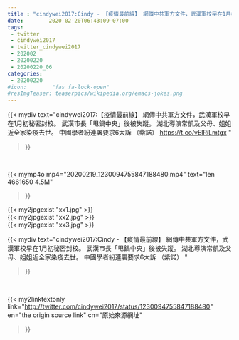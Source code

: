 ```yaml
---
title : "cindywei2017:Cindy - 【疫情最前線】 網傳中共軍方文件，武漢軍校早在1月初秘密封校。 武漢市長「甩鍋中央」後被失蹤。 湖北導演常凱及父母、姐姐近全家染疫去世。 中國學者紛連署要求6大訴 （紫諾） "
date:        2020-02-20T06:43:09-07:00
tags:
 - twitter
 - cindywei2017
 - twitter_cindywei2017
 - 202002
 - 20200220
 - 20200220_06
categories:
 - 20200220
#icon:        "fas fa-lock-open"
#resImgTeaser: teaserpics/wikipedia.org/emacs-jokes.png
---
```


{{< mydiv text="cindywei2017:【疫情最前線】 網傳中共軍方文件，武漢軍校早在1月初秘密封校。 武漢市長「甩鍋中央」後被失蹤。 湖北導演常凱及父母、姐姐近全家染疫去世。 中國學者紛連署要求6大訴 （紫諾） https://t.co/vElRiLmtgx "
>}}
<br>


{{< mymp4o mp4="20200219_1230094755847188480.mp4"
text="len 4661650    4.5M"
>}}

{{< my2jpgexist "xx1.jpg" >}}<br>
{{< my2jpgexist "xx2.jpg" >}}<br>
{{< my2jpgexist "xx3.jpg" >}}<br>



{{< mydiv text="cindywei2017:Cindy - 【疫情最前線】 網傳中共軍方文件，武漢軍校早在1月初秘密封校。 武漢市長「甩鍋中央」後被失蹤。 湖北導演常凱及父母、姐姐近全家染疫去世。 中國學者紛連署要求6大訴 （紫諾） "
>}}
<br>

{{< my2linktextonly link="http://twitter.com/cindywei2017/status/1230094755847188480"
en="the origin source link" cn="原始來源網址"
>}}


<br>

